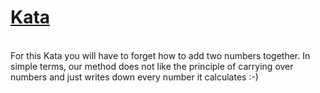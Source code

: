 # <a href=https://www.codewars.com/kata/5effa412233ac3002a9e471d>Kata</a>
<br>
For this Kata you will have to forget how to add two numbers together. In simple terms, our method does not like the principle of carrying over numbers and just writes down every number it calculates :-)
<br>
